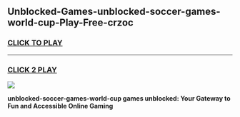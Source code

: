 
## Unblocked-Games-unblocked-soccer-games-world-cup-Play-Free-crzoc
<h3>
<a href="https://premium76.site?title=unblocked-soccer-games-world-cup&ref=15A">CLICK TO PLAY</a></h3>
<hr>

<h3>
<a href="https://premium76.site?title=unblocked-soccer-games-world-cup&ref=15A">CLICK 2 PLAY</a>
  
</h3>

<a href="https://premium76.site?title=unblocked-soccer-games-world-cup&ref=15A"><img src="https://clearcache.store/games.png"></a>


**unblocked-soccer-games-world-cup games unblocked: Your Gateway to Fun and Accessible Online Gaming**
